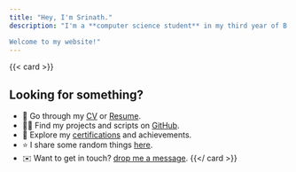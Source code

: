 ```yaml
---
title: "Hey, I'm Srinath."
description: "I'm a **computer science student** in my third year of B.Tech at Lovely Professional University. I've always been fascinated by computers and technology, and over time, I've developed a strong interest in **Linux** and **open-source software**. I enjoy learning new things and tackling challenging projects.\n\n

Welcome to my website!"
---
```


{{< card >}}
## Looking for something?

- 📄 Go through my [CV](/cv.pdf) or [Resume](/resume.pdf).
- 🧑‍💻 Find my projects and scripts on [GitHub](https://github.com/knsrinath).
- 🏅 Explore my [certifications](/education) and achievements.
- ⭐ I share some random things [here](https://m.knsrinath.com).
- ✉️ Want to get in touch? [drop me a message](/contact).
{{</ card >}}
